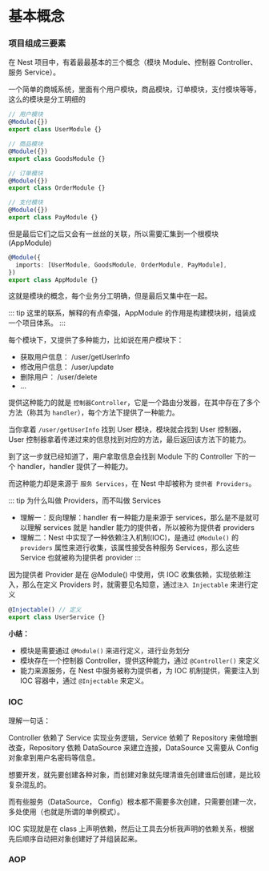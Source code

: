 # 基本概念

### 项目组成三要素

在 Nest 项目中，有着最最基本的三个概念（模块 Module、控制器 Controller、服务 Service）。

一个简单的商城系统，里面有个用户模块，商品模块，订单模块，支付模块等等，这么的模块是分工明细的

```ts
// 用户模块
@Module({})
export class UserModule {}

// 商品模块
@Module({})
export class GoodsModule {}

// 订单模块
@Module({})
export class OrderModule {}

// 支付模块
@Module({})
export class PayModule {}
```

但是最后它们之后又会有一丝丝的关联，所以需要汇集到一个根模块(AppModule)

```ts
@Module({
  imports: [UserModule, GoodsModule, OrderModule, PayModule],
})
export class AppModule {}
```

这就是模块的概念，每个业务分工明确，但是最后又集中在一起。

::: tip 这里的联系，解释的有点牵强，AppModule 的作用是构建模块树，组装成一个项目体系。
:::

每个模块下，又提供了多种能力，比如说在用户模块下：

- 获取用户信息： /user/getUserInfo
- 修改用户信息： /user/update
- 删除用户： /user/delete
- ...

提供这种能力的就是 `控制器Controller`，它是一个路由分发器，在其中存在了多个方法（称其为 `handler`），每个方法下提供了一种能力。

当你拿着 `/user/getUserInfo` 找到 User 模块，模块就会找到 User 控制器，User 控制器拿着传递过来的信息找到对应的方法，最后返回该方法下的能力。

到了这一步就已经知道了，用户拿取信息会找到 Module 下的 Controller 下的一个 handler，handler 提供了一种能力。

而这种能力却是来源于 `服务 Services`，在 Nest 中却被称为 `提供者 Providers`。

::: tip 为什么叫做 Providers，而不叫做 Services

- 理解一：反向理解：handler 有一种能力是来源于 services，那么是不是就可以理解 services 就是 handler 能力的提供者，所以被称为提供者 providers
- 理解二：Nest 中实现了一种依赖注入机制(IOC)，是通过 `@Module()` 的 `providers` 属性来进行收集，该属性接受各种服务 Services，那么这些 Service 也就被称为提供者 provider
  :::

因为提供者 Provider 是在 @Module() 中使用，供 IOC 收集依赖，实现依赖注入，那么在定义 Providers 时，就需要见名知意，通过`注入 Injectable` 来进行定义

```ts
@Injectable() // 定义
export class UserService {}
```

**小结：**

- 模块是需要通过 `@Module()` 来进行定义，进行业务划分
- 模块存在一个控制器 Controller，提供这种能力，通过 `@Controller()` 来定义
- 能力来源服务，在 Nest 中服务被称为提供者，为 IOC 机制提供，需要注入到 IOC 容器中，通过 `@Injectable` 来定义。

### IOC

理解一句话：

Controller 依赖了 Service 实现业务逻辑，Service 依赖了 Repository 来做增删改查，Repository 依赖 DataSource 来建立连接，DataSource 又需要从 Config 对象拿到用户名密码等信息。

想要开发，就先要创建各种对象，而创建对象就先理清谁先创建谁后创建，是比较复杂混乱的。

而有些服务（DataSource， Config）根本都不需要多次创建，只需要创建一次，多处使用（也就是所谓的单例模式）。

IOC 实现就是在 class 上声明依赖，然后让工具去分析我声明的依赖关系，根据先后顺序自动把对象创建好了并组装起来。

### AOP
